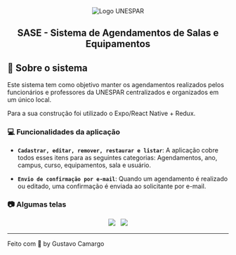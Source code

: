 <div align="center">
  <img alt="Logo UNESPAR" src="http://paranagua.unespar.edu.br/menu-de-apoio/identidade-visual/UNESPAR_Paranagua.png"/>
</div>
<h2 align="center">
  SASE - Sistema de Agendamentos de Salas e Equipamentos
</h2>

## :calendar: Sobre o sistema

Este sistema tem como objetivo manter os agendamentos realizados pelos funcionários e professores da UNESPAR centralizados e organizados em um único local. 

Para a sua construção foi utilizado o Expo/React Native + Redux. 

### :computer: Funcionalidades da aplicação

- **`Cadastrar, editar, remover, restaurar e listar`**: A aplicação cobre todos esses itens para as seguintes categorias: Agendamentos, ano, campus, curso, equipamentos, sala e usuário.

- **`Envio de confirmação por e-mail`**: Quando um agendamento é realizado ou editado, uma confirmação é enviada ao solicitante por e-mail.

### :camera: Algumas telas

<div align="center">
  <img src="https://imgur.com/9hdrNjJ.png" />
  &nbsp;
  <img src="https://imgur.com/3OwvfJF.png" />
</div>

---

Feito com 💜 by Gustavo Camargo 